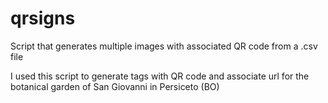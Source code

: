 # qrsigns
Script that generates multiple images with associated QR code from a .csv file

I used this script to generate tags with QR code and associate url for the botanical garden of San Giovanni in Persiceto (BO)
